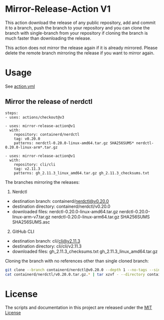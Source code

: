 # Mirror-Release-Action V1

This action download the release of any public repository, add and commit it to a branch, push the branch to your repository and you can clone the branch with single-branch from your repository if cloning the branch is much faster than downloading the release.

This action does not mirror the release again if it is already mirrored. Please delete the remote branch mirroring the release if you want to mirror again.

# Usage

See [action.yml](action.yml)

## Mirror the release of nerdctl

```ymal
steps:
- uses: actions/checkout@v3

- uses: mirror-release-action@v1
  with:
    repository: containerd/nerdctl
    tag: v0.20.0
    patterns: nerdctl-0.20.0-linux-amd64.tar.gz SHA256SUMS* nerdctl-0.20.0-linux-arm*.tar.gz

- uses: mirror-release-action@v1
  with:
    repository: cli/cli
    tag: v2.11.3
    patterns: gh_2.11.3_linux_amd64.tar.gz gh_2.11.3_checksums.txt

```

The branches mirroring the releases:

1. Nerdctl

- destination branch: containerd/nerdctl@v0.20.0
- destination directory: containerd/nerdctl/v0.20.0
- downloaded files: nerdctl-0.20.0-linux-amd64.tar.gz nerdctl-0.20.0-linux-arm-v7.tar.gz nerdctl-0.20.0-linux-arm64.tar.gz SHA256SUMS SHA256SUMS.asc

2. GitHub CLI

- destination branch: cli/cli@v2.11.3
- destination directory: cli/cli/v2.11.3
- downloaded files: gh_2.11.3_checksums.txt gh_2.11.3_linux_amd64.tar.gz

Cloning the branch with no references other than single cloned branch:
```sh
git clone --branch containerd/nerdctl@v0.20.0 --depth 1 --no-tags --single-branch <repository> [<directory>]
cat containerd/nerdctl/v0.20.0.tar.gz.* | tar xzvf - --directory containerd/nerdctl
```

# License

The scripts and documentation in this project are released under the [MIT License](LICENSE)

